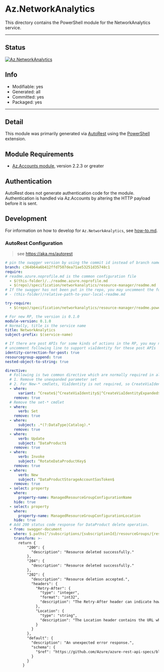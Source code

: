 <!-- region Generated -->
# Az.NetworkAnalytics
This directory contains the PowerShell module for the NetworkAnalytics service.

---
## Status
[![Az.NetworkAnalytics](https://img.shields.io/powershellgallery/v/Az.NetworkAnalytics.svg?style=flat-square&label=Az.NetworkAnalytics "Az.NetworkAnalytics")](https://www.powershellgallery.com/packages/Az.NetworkAnalytics/)

## Info
- Modifiable: yes
- Generated: all
- Committed: yes
- Packaged: yes

---
## Detail
This module was primarily generated via [AutoRest](https://github.com/Azure/autorest) using the [PowerShell](https://github.com/Azure/autorest.powershell) extension.

## Module Requirements
- [Az.Accounts module](https://www.powershellgallery.com/packages/Az.Accounts/), version 2.2.3 or greater

## Authentication
AutoRest does not generate authentication code for the module. Authentication is handled via Az.Accounts by altering the HTTP payload before it is sent.

## Development
For information on how to develop for `Az.NetworkAnalytics`, see [how-to.md](how-to.md).
<!-- endregion -->

### AutoRest Configuration
> see https://aka.ms/autorest

```yaml
# pin the swagger version by using the commit id instead of branch name
branch: c364b64a6b412ffd7507dea71ae53251d35748c1
require:
# readme.azure.noprofile.md is the common configuration file
  - $(this-folder)/../readme.azure.noprofile.md
  - $(repo)/specification/networkanalytics/resource-manager/readme.md
# If the swagger has not been put in the repo, you may uncomment the following line and refer to it locally
# - (this-folder)/relative-path-to-your-local-readme.md

try-require: 
  - $(repo)/specification/networkanalytics/resource-manager/readme.powershell.md

# For new RP, the version is 0.1.0
module-version: 0.1.0
# Normally, title is the service name
title: NetworkAnalytics
subject-prefix: $(service-name)

# If there are post APIs for some kinds of actions in the RP, you may need to 
# uncomment following line to support viaIdentity for these post APIs
identity-correction-for-post: true
resourcegroup-append: true
nested-object-to-string: true

directive:
  # Following is two common directive which are normally required in all the RPs
  # 1. Remove the unexpanded parameter set
  # 2. For New-* cmdlets, ViaIdentity is not required, so CreateViaIdentityExpanded is removed as well
  - where:
      variant: ^Create$|^CreateViaIdentity$|^CreateViaIdentityExpanded$|^Update$|^UpdateViaIdentity$
    remove: true
  # Remove the set-* cmdlet
  - where:
      verb: Set
    remove: true
  - where:
      subject: .*(?:DataType|Catalog).*
    remove: true
  - where:
      verb: Update
      subject: ^DataProduct$
    remove: true
  - where:
      verb: Invoke
      subject: ^RotateDataProductKey$
    remove: true
  - where:
      verb: New
      subject: ^DataProductStorageAccountSasToken$
    remove: true
  - select: property
    where:
      property-name: ManagedResourceGroupConfigurationName
    hide: true
  - select: property
    where:
      property-name: ManagedResourceGroupConfigurationLocation
    hide: true
  # Add 200 status code response for DataProduct delete operation.
  - from: swagger-document
    where: $.paths["/subscriptions/{subscriptionId}/resourceGroups/{resourceGroupName}/providers/Microsoft.NetworkAnalytics/dataProducts/{dataProductName}"].delete.responses
    transform: >-
      return {
          "200": {
            "description": "Resource deleted successfully."
          },
          "204": {
            "description": "Resource deleted successfully."
          },
          "202": {
            "description": "Resource deletion accepted.",
            "headers": {
              "Retry-After": {
                "type": "integer",
                "format": "int32",
                "description": "The Retry-After header can indicate how long the client should wait before polling the operation status."
              },
              "Location": {
                "type": "string",
                "description": "The Location header contains the URL where the status of the long running operation can be checked."
              }
            }
          },
          "default": {
            "description": "An unexpected error response.",
            "schema": {
              "$ref": "https://github.com/Azure/azure-rest-api-specs/blob/c364b64a6b412ffd7507dea71ae53251d35748c1/specification/common-types/resource-management/v3/types.json#/definitions/ErrorResponse"
            }
          }
        }
```
